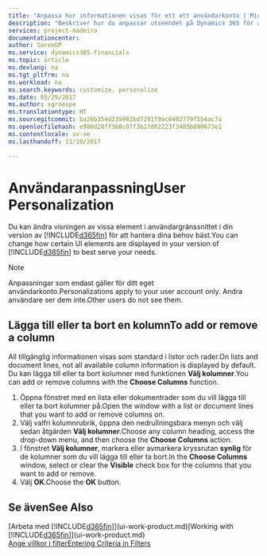 ```yaml
---
title: "Anpassa hur informationen visas för ett ett användarkonto | Microsoft Docs"
description: "Beskriver hur du anpassar utseendet på Dynamics 365 för användarkontot."
services: project-madeira
documentationcenter: 
author: SorenGP
ms.service: dynamics365-financials
ms.topic: article
ms.devlang: na
ms.tgt_pltfrm: na
ms.workload: na
ms.search.keywords: customize, personalize
ms.date: 03/29/2017
ms.author: sgroespe
ms.translationtype: HT
ms.sourcegitcommit: ba26b354d235981bd7291f9ac6402779f554ac7a
ms.openlocfilehash: e986d20ff368c07f3b1fd02223f3485b090673e1
ms.contentlocale: sv-se
ms.lasthandoff: 11/10/2017

---
```

# <a name="user-personalization"></a><span data-ttu-id="4c12d-103">Användaranpassning</span><span class="sxs-lookup"><span data-stu-id="4c12d-103">User Personalization</span></span>
<span data-ttu-id="4c12d-104">Du kan ändra visningen av vissa element i användargränssnittet i din version av [!INCLUDE[d365fin](includes/d365fin_md.md)] för att hantera dina behov bäst.</span><span class="sxs-lookup"><span data-stu-id="4c12d-104">You can change how certain UI elements are displayed in your version of [!INCLUDE[d365fin](includes/d365fin_md.md)] to best serve your needs.</span></span>

> [!NOTE]  
>   <span data-ttu-id="4c12d-105">Anpassningar som endast gäller för ditt eget användarkonto.</span><span class="sxs-lookup"><span data-stu-id="4c12d-105">Personalizations apply to your user account only.</span></span> <span data-ttu-id="4c12d-106">Andra användare ser dem inte.</span><span class="sxs-lookup"><span data-stu-id="4c12d-106">Other users do not see them.</span></span>

## <a name="to-add-or-remove-a-column"></a><span data-ttu-id="4c12d-107">Lägga till eller ta bort en kolumn</span><span class="sxs-lookup"><span data-stu-id="4c12d-107">To add or remove a column</span></span>
<span data-ttu-id="4c12d-108">All tillgänglig informationen visas som standard i listor och rader.</span><span class="sxs-lookup"><span data-stu-id="4c12d-108">On lists and document lines, not all available column information is displayed by default.</span></span> <span data-ttu-id="4c12d-109">Du kan lägga till eller ta bort kolumner med funktionen **Välj kolumner**.</span><span class="sxs-lookup"><span data-stu-id="4c12d-109">You can add or remove columns with the **Choose Columns** function.</span></span>

1. <span data-ttu-id="4c12d-110">Öppna fönstret med en lista eller dokumentrader som du vill lägga till eller ta bort kolumner på.</span><span class="sxs-lookup"><span data-stu-id="4c12d-110">Open the window with a list or document lines that you want to add or remove columns on.</span></span>
2. <span data-ttu-id="4c12d-111">Välj valfri kolumnrubrik, öppna den nedrullningsbara menyn och välj sedan åtgärden **Välj kolumner**.</span><span class="sxs-lookup"><span data-stu-id="4c12d-111">Choose any column heading, access the drop-down menu, and then choose the **Choose Columns** action.</span></span>
3. <span data-ttu-id="4c12d-112">I fönstret **Välj kolumner**, markera eller avmarkera kryssrutan **synlig** för de kolumner som du vill lägga till eller ta bort.</span><span class="sxs-lookup"><span data-stu-id="4c12d-112">In the **Choose Columns** window, select or clear the **Visible** check box for the columns that you want to add or remove.</span></span>
4. <span data-ttu-id="4c12d-113">Välj **OK**.</span><span class="sxs-lookup"><span data-stu-id="4c12d-113">Choose the **OK** button.</span></span>

## <a name="see-also"></a><span data-ttu-id="4c12d-114">Se även</span><span class="sxs-lookup"><span data-stu-id="4c12d-114">See Also</span></span>
<span data-ttu-id="4c12d-115">[Arbeta med [!INCLUDE[d365fin](includes/d365fin_md.md)]](ui-work-product.md)</span><span class="sxs-lookup"><span data-stu-id="4c12d-115">[Working with [!INCLUDE[d365fin](includes/d365fin_md.md)]](ui-work-product.md)</span></span>  
[<span data-ttu-id="4c12d-116">Ange villkor i filter</span><span class="sxs-lookup"><span data-stu-id="4c12d-116">Entering Criteria in Filters</span></span>](ui-enter-criteria-filters.md)

